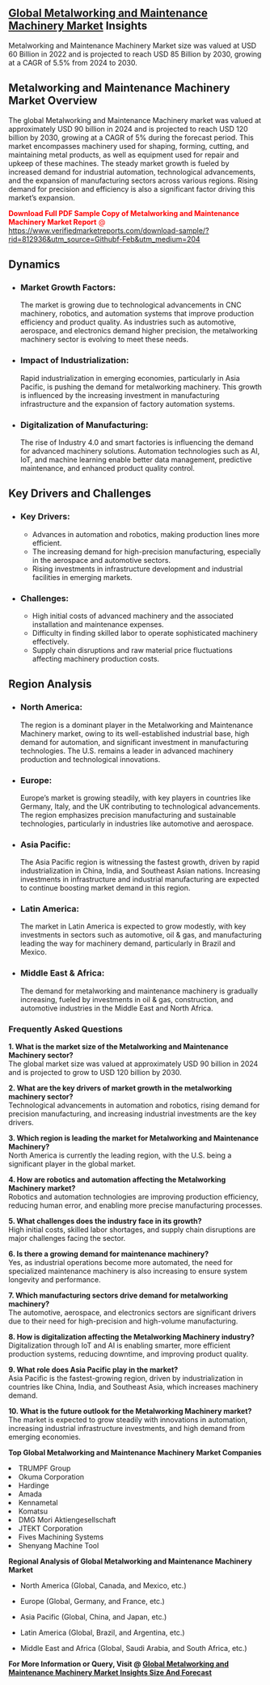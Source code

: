 <h2><a href="https://www.verifiedmarketreports.com/download-sample/?rid=812936&amp;utm_source=Githubf&amp;utm_medium=204" target="_blank">Global Metalworking and Maintenance Machinery Market</a> Insights</h2><p>Metalworking and Maintenance Machinery Market size was valued at USD 60 Billion in 2022 and is projected to reach USD 85 Billion by 2030, growing at a CAGR of 5.5% from 2024 to 2030.</p><p> <h2>Metalworking and Maintenance Machinery Market Overview</h2> <p>The global Metalworking and Maintenance Machinery market was valued at approximately USD 90 billion in 2024 and is projected to reach USD 120 billion by 2030, growing at a CAGR of 5% during the forecast period. This market encompasses machinery used for shaping, forming, cutting, and maintaining metal products, as well as equipment used for repair and upkeep of these machines. The steady market growth is fueled by increased demand for industrial automation, technological advancements, and the expansion of manufacturing sectors across various regions. Rising demand for precision and efficiency is also a significant factor driving this market’s expansion.</p> <p><p><span class=""><span style="color: #ff0000;"><strong>Download Full PDF Sample Copy of Metalworking and Maintenance Machinery Market Report</strong> @ </span><a href="https://www.verifiedmarketreports.com/download-sample/?rid=812936&amp;utm_source=Githubf-Feb&amp;utm_medium=204" target="_blank">https://www.verifiedmarketreports.com/download-sample/?rid=812936&amp;utm_source=Githubf-Feb&amp;utm_medium=204</a></span></p></p> <h2>Dynamics</h2> <ul> <li><h3>Market Growth Factors:</h3> The market is growing due to technological advancements in CNC machinery, robotics, and automation systems that improve production efficiency and product quality. As industries such as automotive, aerospace, and electronics demand higher precision, the metalworking machinery sector is evolving to meet these needs.</li> <li><h3>Impact of Industrialization:</h3> Rapid industrialization in emerging economies, particularly in Asia Pacific, is pushing the demand for metalworking machinery. This growth is influenced by the increasing investment in manufacturing infrastructure and the expansion of factory automation systems.</li> <li><h3>Digitalization of Manufacturing:</h3> The rise of Industry 4.0 and smart factories is influencing the demand for advanced machinery solutions. Automation technologies such as AI, IoT, and machine learning enable better data management, predictive maintenance, and enhanced product quality control.</li> </ul> <h2>Key Drivers and Challenges</h2> <ul> <li><h3>Key Drivers:</h3> <ul> <li>Advances in automation and robotics, making production lines more efficient.</li> <li>The increasing demand for high-precision manufacturing, especially in the aerospace and automotive sectors.</li> <li>Rising investments in infrastructure development and industrial facilities in emerging markets.</li> </ul> </li> <li><h3>Challenges:</h3> <ul> <li>High initial costs of advanced machinery and the associated installation and maintenance expenses.</li> <li>Difficulty in finding skilled labor to operate sophisticated machinery effectively.</li> <li>Supply chain disruptions and raw material price fluctuations affecting machinery production costs.</li> </ul> </li> </ul> <h2>Region Analysis</h2> <ul> <li><h3>North America:</h3> The region is a dominant player in the Metalworking and Maintenance Machinery market, owing to its well-established industrial base, high demand for automation, and significant investment in manufacturing technologies. The U.S. remains a leader in advanced machinery production and technological innovations.</li> <li><h3>Europe:</h3> Europe’s market is growing steadily, with key players in countries like Germany, Italy, and the UK contributing to technological advancements. The region emphasizes precision manufacturing and sustainable technologies, particularly in industries like automotive and aerospace.</li> <li><h3>Asia Pacific:</h3> The Asia Pacific region is witnessing the fastest growth, driven by rapid industrialization in China, India, and Southeast Asian nations. Increasing investments in infrastructure and industrial manufacturing are expected to continue boosting market demand in this region.</li> <li><h3>Latin America:</h3> The market in Latin America is expected to grow modestly, with key investments in sectors such as automotive, oil & gas, and manufacturing leading the way for machinery demand, particularly in Brazil and Mexico.</li> <li><h3>Middle East & Africa:</h3> The demand for metalworking and maintenance machinery is gradually increasing, fueled by investments in oil & gas, construction, and automotive industries in the Middle East and North Africa.</li> </ul> <h3>Frequently Asked Questions</h3> <p><strong>1. What is the market size of the Metalworking and Maintenance Machinery sector?</strong><br> The global market size was valued at approximately USD 90 billion in 2024 and is projected to grow to USD 120 billion by 2030.</p> <p><strong>2. What are the key drivers of market growth in the metalworking machinery sector?</strong><br> Technological advancements in automation and robotics, rising demand for precision manufacturing, and increasing industrial investments are the key drivers.</p> <p><strong>3. Which region is leading the market for Metalworking and Maintenance Machinery?</strong><br> North America is currently the leading region, with the U.S. being a significant player in the global market.</p> <p><strong>4. How are robotics and automation affecting the Metalworking Machinery market?</strong><br> Robotics and automation technologies are improving production efficiency, reducing human error, and enabling more precise manufacturing processes.</p> <p><strong>5. What challenges does the industry face in its growth?</strong><br> High initial costs, skilled labor shortages, and supply chain disruptions are major challenges facing the sector.</p> <p><strong>6. Is there a growing demand for maintenance machinery?</strong><br> Yes, as industrial operations become more automated, the need for specialized maintenance machinery is also increasing to ensure system longevity and performance.</p> <p><strong>7. Which manufacturing sectors drive demand for metalworking machinery?</strong><br> The automotive, aerospace, and electronics sectors are significant drivers due to their need for high-precision and high-volume manufacturing.</p> <p><strong>8. How is digitalization affecting the Metalworking Machinery industry?</strong><br> Digitalization through IoT and AI is enabling smarter, more efficient production systems, reducing downtime, and improving product quality.</p> <p><strong>9. What role does Asia Pacific play in the market?</strong><br> Asia Pacific is the fastest-growing region, driven by industrialization in countries like China, India, and Southeast Asia, which increases machinery demand.</p> <p><strong>10. What is the future outlook for the Metalworking Machinery market?</strong><br> The market is expected to grow steadily with innovations in automation, increasing industrial infrastructure investments, and high demand from emerging economies.</p> </p><p><strong>Top Global Metalworking and Maintenance Machinery Market Companies</strong></p><div data-test-id=""><p><li>TRUMPF Group</li><li> Okuma Corporation</li><li> Hardinge</li><li> Amada</li><li> Kennametal</li><li> Komatsu</li><li> DMG Mori Aktiengesellschaft</li><li> JTEKT Corporation</li><li> Fives Machining Systems</li><li> Shenyang Machine Tool</li></p><div><strong>Regional Analysis of&nbsp;Global Metalworking and Maintenance Machinery Market</strong></div><ul><li dir="ltr"><p dir="ltr">North America&nbsp;(Global, Canada, and Mexico, etc.)</p></li><li dir="ltr"><p dir="ltr">Europe (Global, Germany, and France, etc.)</p></li><li dir="ltr"><p dir="ltr">Asia Pacific&nbsp;(Global, China, and Japan, etc.)</p></li><li dir="ltr"><p dir="ltr">Latin America&nbsp;(Global, Brazil, and Argentina, etc.)</p></li><li dir="ltr">Middle East and Africa&nbsp;(Global, Saudi Arabia, and South Africa, etc.)</li></ul><p><strong>For More Information or Query, Visit @&nbsp;</strong><strong><a href="https://www.verifiedmarketreports.com/product/metalworking-and-maintenance-machinery-market/?utm_source=Githubf&amp;utm_medium=204" target="_blank">Global Metalworking and Maintenance Machinery Market Insights Size And Forecast</a></strong></p></div>
